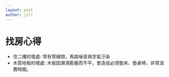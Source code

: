 ```yaml
---
layout: post
author: jill
---
```


# 找房心得

* 住二樓的壞處: 常有管線間，馬路噪音與空氣汙染
* 木質地板的壞處: 木板因潮濕膨脹而不平，會造成必須墊床、墊桌椅，非常浪費時間。